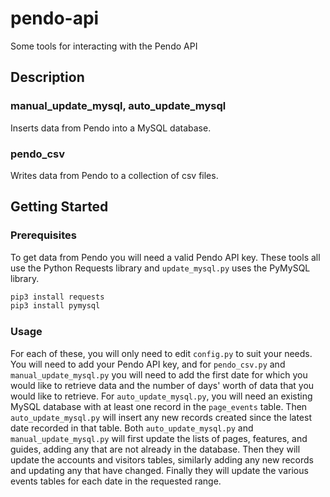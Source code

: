 # pendo-api
Some tools for interacting with the Pendo API

## Description

### manual_update_mysql, auto_update_mysql
Inserts data from Pendo into a MySQL database.

### pendo_csv
Writes data from Pendo to a collection of csv files.

## Getting Started

### Prerequisites
To get data from Pendo you will need a valid Pendo API key.
These tools all use the Python Requests library and `update_mysql.py` uses the PyMySQL library.

```bash
pip3 install requests 
pip3 install pymysql
```

### Usage
For each of these, you will only need to edit `config.py` to suit your needs.
You will need to add your Pendo API key, and for `pendo_csv.py` and `manual_update_mysql.py` you will need to add the first date for which you would like to retrieve data and the number of days' worth of data that you would like to retrieve.
For `auto_update_mysql.py`, you will need an existing MySQL database with at least one record in the `page_events` table.
Then `auto_update_mysql.py` will insert any new records created since the latest date recorded in that table.
Both `auto_update_mysql.py` and `manual_update_mysql.py` will first update the lists of pages, features, and guides, adding any that are not already in the database.
Then they will update the accounts and visitors tables, similarly adding any new records and updating any that have changed.
Finally they will update the various events tables for each date in the requested range.